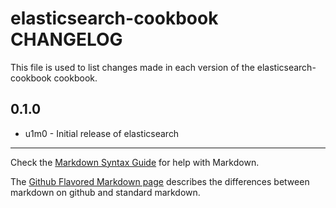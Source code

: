 # elasticsearch-cookbook CHANGELOG

This file is used to list changes made in each version of the elasticsearch-cookbook cookbook.

## 0.1.0
- u1m0 - Initial release of elasticsearch

- - -
Check the [Markdown Syntax Guide](http://daringfireball.net/projects/markdown/syntax) for help with Markdown.

The [Github Flavored Markdown page](http://github.github.com/github-flavored-markdown/) describes the differences between markdown on github and standard markdown.
